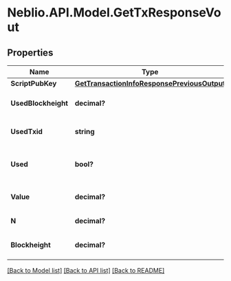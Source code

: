 # Neblio.API.Model.GetTxResponseVout
## Properties

Name | Type | Description | Notes
------------ | ------------- | ------------- | -------------
**ScriptPubKey** | [**GetTransactionInfoResponsePreviousOutput**](GetTransactionInfoResponsePreviousOutput.md) |  | [optional] 
**UsedBlockheight** | **decimal?** | Blockheight this output was used in | [optional] 
**UsedTxid** | **string** | TXID this output was used in | [optional] 
**Used** | **bool?** | Whether this output has now been used | [optional] 
**Value** | **decimal?** | Value of the output in NEBL | [optional] 
**N** | **decimal?** | Output index | [optional] 
**Blockheight** | **decimal?** | Blockheight of this transaction | [optional] 

[[Back to Model list]](../README.md#documentation-for-models) [[Back to API list]](../README.md#documentation-for-api-endpoints) [[Back to README]](../README.md)


